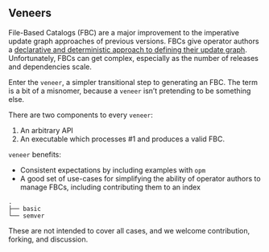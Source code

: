 
## Veneers 
File-Based Catalogs (FBC) are a major improvement to the imperative update graph approaches of previous versions.  FBCs give operator authors a [declarative and deterministic approach to defining their update graph](https://olm.operatorframework.io/docs/concepts/olm-architecture/operator-catalog/creating-an-update-graph/).  Unfortunately, FBCs can get complex, especially as the number of releases and dependencies scale.

Enter the `veneer`, a simpler transitional step to generating an FBC.  The term is a bit of a misnomer, because a `veneer` isn’t pretending to be something else.

There are two components to every `veneer`:
1. An arbitrary API
2. An executable which processes #1 and produces a valid FBC.

`veneer` benefits:
- Consistent expectations by including examples with `opm`
- A good set of use-cases for simplifying the ability of operator authors to manage FBCs, including contributing them to an index


```
.
├── basic
└── semver
```

These are not intended to cover all cases, and we welcome contribution, forking, and discussion. 
